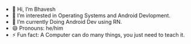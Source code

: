 - 👋 Hi, I’m Bhavesh
- 👀 I’m interested in Operating Systems and Android Devlopment.
- 🌱 I’m currently Doing Android Dev using RN.
- 😄 Pronouns: he/him
- ⚡ Fun fact: A Computer can do many things, you just need to teach it.
